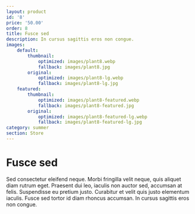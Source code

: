 ```yaml
---
layout: product
id: '8'
price: '50.00'
order: 8
title: Fusce sed
description: In cursus sagittis eros non congue.
images:
    default:
        thumbnail:
            optimized: images/plant8.webp
            fallback: images/plant8.jpg
        original:
            optimized: images/plant8-lg.webp
            fallback: images/plant8-lg.jpg
    featured: 
        thumbnail:
            optimized: images/plant8-featured.webp
            fallback: images/plant8-featured.jpg
        original:
            optimized: images/plant8-featured-lg.webp
            fallback: images/plant8-featured-lg.jpg
category: summer
section: Store
---
```


# Fusce sed

Sed consectetur eleifend neque. Morbi fringilla velit neque, quis aliquet diam rutrum eget. Praesent dui leo, iaculis non auctor sed, accumsan at felis. Suspendisse eu pretium justo. Curabitur et velit quis justo elementum iaculis. Fusce sed tortor id diam rhoncus accumsan. In cursus sagittis eros non congue.